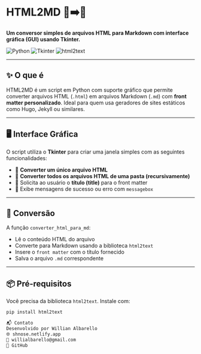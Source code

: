 # HTML2MD 📝➡️📄

**Um conversor simples de arquivos HTML para Markdown com interface gráfica (GUI) usando Tkinter.**

![Python](https://img.shields.io/badge/Python-3.7%2B-blue.svg)
![Tkinter](https://img.shields.io/badge/Tkinter-GUI-lightgrey)
![html2text](https://img.shields.io/badge/html2text-Markdown%20Converter-green)

---

## ✨ O que é

HTML2MD é um script em Python com suporte gráfico que permite converter arquivos HTML (`.html`) em arquivos Markdown (`.md`) com **front matter personalizado**. Ideal para quem usa geradores de sites estáticos como Hugo, Jekyll ou similares.

---

## 🖥️ Interface Gráfica

O script utiliza o **Tkinter** para criar uma janela simples com as seguintes funcionalidades:

- 🔹 **Converter um único arquivo HTML**
- 🔹 **Converter todos os arquivos HTML de uma pasta (recursivamente)**
- 🔹 Solicita ao usuário o **título (title)** para o front matter
- 🔹 Exibe mensagens de sucesso ou erro com `messagebox`

---

## 🔄 Conversão

A função `converter_html_para_md`:

- Lê o conteúdo HTML do arquivo
- Converte para Markdown usando a biblioteca `html2text`
- Insere o `front matter` com o título fornecido
- Salva o arquivo `.md` correspondente

---

## 📦 Pré-requisitos

Você precisa da biblioteca `html2text`. Instale com:

```bash
pip install html2text

📬 Contato
Desenvolvido por Willian Albarello
🌐 shnose.netlify.app
📧 willialbarello@gmail.com
🐙 GitHub

